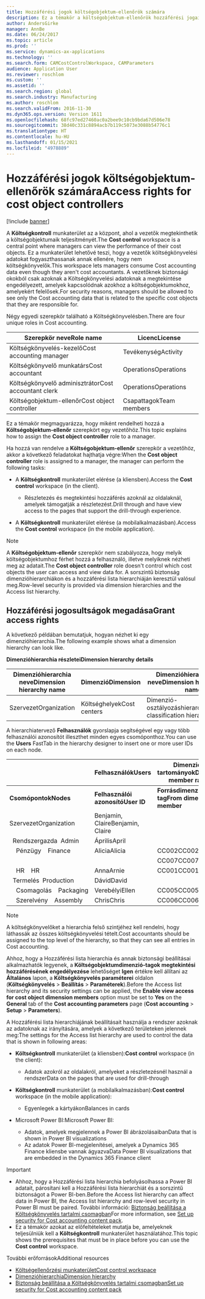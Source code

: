 ```yaml
---
title: Hozzáférési jogok költségobjektum-ellenőrök számára
description: Ez a témakör a költségobjektum-ellenőrök hozzáférési jogairól nyújt tájékoztatást.
author: AndersGirke
manager: AnnBe
ms.date: 06/24/2017
ms.topic: article
ms.prod: ''
ms.service: dynamics-ax-applications
ms.technology: ''
ms.search.form: CAMCostControlWorkspace, CAMParameters
audience: Application User
ms.reviewer: roschlom
ms.custom: ''
ms.assetid: ''
ms.search.region: global
ms.search.industry: Manufacturing
ms.author: roschlom
ms.search.validFrom: 2016-11-30
ms.dyn365.ops.version: Version 1611
ms.openlocfilehash: 68fc97ed27460ac0a2bee9c10cb9bda67d506e78
ms.sourcegitcommit: 38d40c331c8894acb7b119c5073e3088b54776c1
ms.translationtype: HT
ms.contentlocale: hu-HU
ms.lasthandoff: 01/15/2021
ms.locfileid: "4978889"
---
```

# <a name="access-rights-for-cost-object-controllers"></a><span data-ttu-id="9118b-103">Hozzáférési jogok költségobjektum-ellenőrök számára</span><span class="sxs-lookup"><span data-stu-id="9118b-103">Access rights for cost object controllers</span></span>

[!include [banner](../includes/banner.md)]

<span data-ttu-id="9118b-104">A **Költségkontroll** munkaterület az a központ, ahol a vezetők megtekinthetik a költségobjektumaik teljesítményét.</span><span class="sxs-lookup"><span data-stu-id="9118b-104">The **Cost control** workspace is a central point where managers can view the performance of their cost objects.</span></span> <span data-ttu-id="9118b-105">Ez a munkaterület lehetővé teszi, hogy a vezetők költségkönyvelési adatokat fogyaszthassanak annak ellenére, hogy nem költségkönyvelők.</span><span class="sxs-lookup"><span data-stu-id="9118b-105">This workspace lets managers consume Cost accounting data even though they aren't cost accountants.</span></span> <span data-ttu-id="9118b-106">A vezetőknek biztonsági okokból csak azoknak a Költségkönyvelési adatoknak a megtekintése engedélyezett, amelyek kapcsolódnak azokhoz a költségobjektumokhoz, amelyekért felelősek.</span><span class="sxs-lookup"><span data-stu-id="9118b-106">For security reasons, managers should be allowed to see only the Cost accounting data that is related to the specific cost objects that they are responsible for.</span></span>

<span data-ttu-id="9118b-107">Négy egyedi szerepkör található a Költségkönyvelésben.</span><span class="sxs-lookup"><span data-stu-id="9118b-107">There are four unique roles in Cost accounting.</span></span>

| <span data-ttu-id="9118b-108">Szerepkör neve</span><span class="sxs-lookup"><span data-stu-id="9118b-108">Role name</span></span>               | <span data-ttu-id="9118b-109">Licenc</span><span class="sxs-lookup"><span data-stu-id="9118b-109">License</span></span>      |
|-------------------------|--------------|
| <span data-ttu-id="9118b-110">Költségkönyvelés-kezelő</span><span class="sxs-lookup"><span data-stu-id="9118b-110">Cost accounting manager</span></span> | <span data-ttu-id="9118b-111">Tevékenység</span><span class="sxs-lookup"><span data-stu-id="9118b-111">Activity</span></span>     |
| <span data-ttu-id="9118b-112">Költségkönyvelő munkatárs</span><span class="sxs-lookup"><span data-stu-id="9118b-112">Cost accountant</span></span>         | <span data-ttu-id="9118b-113">Operations</span><span class="sxs-lookup"><span data-stu-id="9118b-113">Operations</span></span>   |
| <span data-ttu-id="9118b-114">Költségkönyvelő adminisztrátor</span><span class="sxs-lookup"><span data-stu-id="9118b-114">Cost accountant clerk</span></span>   | <span data-ttu-id="9118b-115">Operations</span><span class="sxs-lookup"><span data-stu-id="9118b-115">Operations</span></span>   |
| <span data-ttu-id="9118b-116">Költségobjektum-ellenőr</span><span class="sxs-lookup"><span data-stu-id="9118b-116">Cost object controller</span></span>  | <span data-ttu-id="9118b-117">Csapattagok</span><span class="sxs-lookup"><span data-stu-id="9118b-117">Team members</span></span> |

<span data-ttu-id="9118b-118">Ez a témakör megmagyarázza, hogy miként rendelheti hozzá a **Költségobjektum-ellenőr** szerepkört egy vezetőhöz.</span><span class="sxs-lookup"><span data-stu-id="9118b-118">This topic explains how to assign the **Cost object controller** role to a manager.</span></span>

<span data-ttu-id="9118b-119">Ha hozzá van rendelve a **Költségobjektum-ellenőr** szerepkör a vezetőhöz, akkor a következő feladatokat hajthatja végre:</span><span class="sxs-lookup"><span data-stu-id="9118b-119">When the **Cost object controller** role is assigned to a manager, the manager can perform the following tasks:</span></span>

- <span data-ttu-id="9118b-120">A **Költségkontroll** munkaterület elérése (a kliensben).</span><span class="sxs-lookup"><span data-stu-id="9118b-120">Access the **Cost control** workspace (in the client).</span></span>

    - <span data-ttu-id="9118b-121">Részletezés és megtekintési hozzáférés azoknál az oldalaknál, amelyek támogatják a részletezést.</span><span class="sxs-lookup"><span data-stu-id="9118b-121">Drill through and have view access to the pages that support the drill-through experience.</span></span>

- <span data-ttu-id="9118b-122">A **Költségkontroll** munkaterület elérése (a mobilalkalmazásban).</span><span class="sxs-lookup"><span data-stu-id="9118b-122">Access the **Cost control** workspace (in the mobile application).</span></span>

> [!NOTE]
> <span data-ttu-id="9118b-123">A **Költségobjektum-ellenőr** szerepkör nem szabályozza, hogy melyik költségobjektumhoz férhet hozzá a felhasználó, illetve melyiknek nézheti meg az adatait.</span><span class="sxs-lookup"><span data-stu-id="9118b-123">The **Cost object controller** role doesn't control which cost objects the user can access and view data for.</span></span> <span data-ttu-id="9118b-124">A sorszintű biztonság dimenzióhierarchiákon és a hozzáférési lista hierarchiáján keresztül valósul meg.</span><span class="sxs-lookup"><span data-stu-id="9118b-124">Row-level security is provided via dimension hierarchies and the Access list hierarchy.</span></span>

## <a name="grant-access-rights"></a><span data-ttu-id="9118b-125">Hozzáférési jogosultságok megadása</span><span class="sxs-lookup"><span data-stu-id="9118b-125">Grant access rights</span></span>
<span data-ttu-id="9118b-126">A következő példában bemutatjuk, hogyan nézhet ki egy dimenzióhierarchia.</span><span class="sxs-lookup"><span data-stu-id="9118b-126">The following example shows what a dimension hierarchy can look like.</span></span>

<span data-ttu-id="9118b-127">**Dimenzióhierarchia részletei**</span><span class="sxs-lookup"><span data-stu-id="9118b-127">**Dimension hierarchy details**</span></span>

| <span data-ttu-id="9118b-128">Dimenzióhierarchia neve</span><span class="sxs-lookup"><span data-stu-id="9118b-128">Dimension hierarchy name</span></span> | <span data-ttu-id="9118b-129">Dimenzió</span><span class="sxs-lookup"><span data-stu-id="9118b-129">Dimension</span></span>    | <span data-ttu-id="9118b-130">Dimenzióhierarchia típus neve</span><span class="sxs-lookup"><span data-stu-id="9118b-130">Dimension hierarchy type name</span></span>      | <span data-ttu-id="9118b-131">Hozzáférési lista hierarchia</span><span class="sxs-lookup"><span data-stu-id="9118b-131">Access list hierarchy</span></span> |
|--------------------------|--------------|------------------------------------|-----------------------|
| <span data-ttu-id="9118b-132">Szervezet</span><span class="sxs-lookup"><span data-stu-id="9118b-132">Organization</span></span>             | <span data-ttu-id="9118b-133">Költséghelyek</span><span class="sxs-lookup"><span data-stu-id="9118b-133">Cost centers</span></span> | <span data-ttu-id="9118b-134">Dimenzió-osztályozáshierarchia</span><span class="sxs-lookup"><span data-stu-id="9118b-134">Dimension classification hierarchy</span></span> | <span data-ttu-id="9118b-135">**Igen**</span><span class="sxs-lookup"><span data-stu-id="9118b-135">**Yes**</span></span>               |

<span data-ttu-id="9118b-136">A hierarchiatervező **Felhasználók** gyorslapja segítségével egy vagy több felhasználói azonosítót illeszthet minden egyes csomóponthoz.</span><span class="sxs-lookup"><span data-stu-id="9118b-136">You can use the **Users** FastTab in the hierarchy designer to insert one or more user IDs on each node.</span></span>

|                                   | <span data-ttu-id="9118b-137">Felhasználók</span><span class="sxs-lookup"><span data-stu-id="9118b-137">Users</span></span>            | <span data-ttu-id="9118b-138">Dimenziótag tartományok</span><span class="sxs-lookup"><span data-stu-id="9118b-138">Dimension member ranges</span></span>   |                         |
|-----------------------------------|------------------|---------------------------|-------------------------|
| <span data-ttu-id="9118b-139">**Csomópontok**</span><span class="sxs-lookup"><span data-stu-id="9118b-139">**Nodes**</span></span>                         | <span data-ttu-id="9118b-140">**Felhasználói azonosító**</span><span class="sxs-lookup"><span data-stu-id="9118b-140">**User ID**</span></span>      | <span data-ttu-id="9118b-141">**Forrásdimenzió-tag**</span><span class="sxs-lookup"><span data-stu-id="9118b-141">**From dimension member**</span></span> | <span data-ttu-id="9118b-142">**Céldimenziótag**</span><span class="sxs-lookup"><span data-stu-id="9118b-142">**To dimension member**</span></span> |
| <span data-ttu-id="9118b-143">Szervezet</span><span class="sxs-lookup"><span data-stu-id="9118b-143">Organization</span></span>                      | <span data-ttu-id="9118b-144">Benjamin, Claire</span><span class="sxs-lookup"><span data-stu-id="9118b-144">Benjamin, Claire</span></span> |                           |                         |
| <span data-ttu-id="9118b-145">&nbsp;&nbsp;Rendszergazda</span><span class="sxs-lookup"><span data-stu-id="9118b-145">&nbsp;&nbsp;Admin</span></span>                 | <span data-ttu-id="9118b-146">Április</span><span class="sxs-lookup"><span data-stu-id="9118b-146">April</span></span>            |                           |                         |
| <span data-ttu-id="9118b-147">&nbsp;&nbsp;&nbsp;&nbsp;Pénzügy</span><span class="sxs-lookup"><span data-stu-id="9118b-147">&nbsp;&nbsp;&nbsp;&nbsp;Finance</span></span>   | <span data-ttu-id="9118b-148">Alicia</span><span class="sxs-lookup"><span data-stu-id="9118b-148">Alicia</span></span>           | <span data-ttu-id="9118b-149">CC002</span><span class="sxs-lookup"><span data-stu-id="9118b-149">CC002</span></span>                     | <span data-ttu-id="9118b-150">CC003</span><span class="sxs-lookup"><span data-stu-id="9118b-150">CC003</span></span>                   |
|                                   |                  | <span data-ttu-id="9118b-151">CC007</span><span class="sxs-lookup"><span data-stu-id="9118b-151">CC007</span></span>                     | <span data-ttu-id="9118b-152">CC007</span><span class="sxs-lookup"><span data-stu-id="9118b-152">CC007</span></span>                   |
| <span data-ttu-id="9118b-153">&nbsp;&nbsp;&nbsp;&nbsp;HR</span><span class="sxs-lookup"><span data-stu-id="9118b-153">&nbsp;&nbsp;&nbsp;&nbsp;HR</span></span>        | <span data-ttu-id="9118b-154">Anna</span><span class="sxs-lookup"><span data-stu-id="9118b-154">Arnie</span></span>            | <span data-ttu-id="9118b-155">CC001</span><span class="sxs-lookup"><span data-stu-id="9118b-155">CC001</span></span>                     | <span data-ttu-id="9118b-156">CC001</span><span class="sxs-lookup"><span data-stu-id="9118b-156">CC001</span></span>                   |
| <span data-ttu-id="9118b-157">&nbsp;&nbsp;Termelés</span><span class="sxs-lookup"><span data-stu-id="9118b-157">&nbsp;&nbsp;Production</span></span>            | <span data-ttu-id="9118b-158">Dávid</span><span class="sxs-lookup"><span data-stu-id="9118b-158">David</span></span>            |                           |                         |
| <span data-ttu-id="9118b-159">&nbsp;&nbsp;&nbsp;&nbsp;Csomagolás</span><span class="sxs-lookup"><span data-stu-id="9118b-159">&nbsp;&nbsp;&nbsp;&nbsp;Packaging</span></span> | <span data-ttu-id="9118b-160">Verebélyi</span><span class="sxs-lookup"><span data-stu-id="9118b-160">Ellen</span></span>            | <span data-ttu-id="9118b-161">CC005</span><span class="sxs-lookup"><span data-stu-id="9118b-161">CC005</span></span>                     | <span data-ttu-id="9118b-162">CC005</span><span class="sxs-lookup"><span data-stu-id="9118b-162">CC005</span></span>                   |
| <span data-ttu-id="9118b-163">&nbsp;&nbsp;&nbsp;&nbsp;Szerelvény</span><span class="sxs-lookup"><span data-stu-id="9118b-163">&nbsp;&nbsp;&nbsp;&nbsp;Assembly</span></span>  | <span data-ttu-id="9118b-164">Chris</span><span class="sxs-lookup"><span data-stu-id="9118b-164">Chris</span></span>            | <span data-ttu-id="9118b-165">CC006</span><span class="sxs-lookup"><span data-stu-id="9118b-165">CC006</span></span>                     | <span data-ttu-id="9118b-166">CC006</span><span class="sxs-lookup"><span data-stu-id="9118b-166">CC006</span></span>                   |

> [!NOTE]
> <span data-ttu-id="9118b-167">A költségkönyvelőket a hierarchia felső szintjéhez kell rendelni, hogy láthassák az összes költségkönyvelési tételt.</span><span class="sxs-lookup"><span data-stu-id="9118b-167">Cost accountants should be assigned to the top level of the hierarchy, so that they can see all entries in Cost accounting.</span></span>

<span data-ttu-id="9118b-168">Ahhoz, hogy a Hozzáférési lista hierarchia és annak biztonsági beállításai alkalmazhatók legyenek, a **Költségobjektumdimenzió-tagok megtekintési hozzáférésének engedélyezése** lehetőséget **Igen** értékre kell állítani az **Általános** lapon, a **Költségkönyvelés paraméterei** oldalon (**Költségkönyvelés** > **Beállítás** > **Paraméterek**).</span><span class="sxs-lookup"><span data-stu-id="9118b-168">Before the Access list hierarchy and its security settings can be applied, the **Enable view access for cost object dimension members** option must be set to **Yes** on the **General** tab of the **Cost accounting parameters** page (**Cost accounting** > **Setup** > **Parameters**).</span></span>

<span data-ttu-id="9118b-169">A Hozzáférési lista hierarchiájának beállításait használja a rendszer azoknak az adatoknak az irányítására, amelyek a következő területeken jelennek meg:</span><span class="sxs-lookup"><span data-stu-id="9118b-169">The settings for the Access list hierarchy are used to control the data that is shown in following areas:</span></span>

- <span data-ttu-id="9118b-170">**Költségkontroll** munkaterület (a kliensben):</span><span class="sxs-lookup"><span data-stu-id="9118b-170">**Cost control** workspace (in the client):</span></span>

    - <span data-ttu-id="9118b-171">Adatok azokról az oldalakról, amelyeket a részletezésnél használ a rendszer</span><span class="sxs-lookup"><span data-stu-id="9118b-171">Data on the pages that are used for drill-through</span></span>

- <span data-ttu-id="9118b-172">**Költségkontroll** munkaterület (a mobilalkalmazásban):</span><span class="sxs-lookup"><span data-stu-id="9118b-172">**Cost control** workspace (in the mobile application):</span></span>

    - <span data-ttu-id="9118b-173">Egyenlegek a kártyákon</span><span class="sxs-lookup"><span data-stu-id="9118b-173">Balances in cards</span></span>

- <span data-ttu-id="9118b-174">Microsoft Power BI:</span><span class="sxs-lookup"><span data-stu-id="9118b-174">Microsoft Power BI:</span></span>

    - <span data-ttu-id="9118b-175">Adatok, amelyek megjelennek a Power BI ábrázolásaiban</span><span class="sxs-lookup"><span data-stu-id="9118b-175">Data that is shown in Power BI visualizations</span></span>
    - <span data-ttu-id="9118b-176">Az adatok Power BI-megjelenítései, amelyek a Dynamics 365 Finance kliensbe vannak ágyazva</span><span class="sxs-lookup"><span data-stu-id="9118b-176">Data Power BI visualizations that are embedded in the Dynamics 365 Finance client</span></span>

> [!IMPORTANT]
> - <span data-ttu-id="9118b-177">Ahhoz, hogy a Hozzáférési lista hierarchia befolyásolhassa a Power BI adatait, párosítani kell a Hozzáférési lista hierarchiát és a sorszintű biztonságot a Power BI-ben.</span><span class="sxs-lookup"><span data-stu-id="9118b-177">Before the Access list hierarchy can affect data in Power BI, the Access list hierarchy and row-level security in Power BI must be paired.</span></span> <span data-ttu-id="9118b-178">További információ: [Biztonság beállítása a Költségkönyvelés tartalmi csomagban](../../dev-itpro/analytics/setup-security-cost-accounting-content-pack.md)</span><span class="sxs-lookup"><span data-stu-id="9118b-178">For more information, see [Set up security for Cost accounting content pack](../../dev-itpro/analytics/setup-security-cost-accounting-content-pack.md).</span></span>
> - <span data-ttu-id="9118b-179">Ez a témakör azokat az előfeltételeket mutatja be, amelyeknek teljesülniük kell a **Költségkontroll** munkaterület használatához.</span><span class="sxs-lookup"><span data-stu-id="9118b-179">This topic shows the prerequisites that must be in place before you can use the **Cost control** workspace.</span></span>

<span data-ttu-id="9118b-180">További erőforrások</span><span class="sxs-lookup"><span data-stu-id="9118b-180">Additional resources</span></span>

- [<span data-ttu-id="9118b-181">Költségellenőrzési munkaterület</span><span class="sxs-lookup"><span data-stu-id="9118b-181">Cost control workspace</span></span>](cost-control-workspace.md)
- [<span data-ttu-id="9118b-182">Dimenzióhierarchia</span><span class="sxs-lookup"><span data-stu-id="9118b-182">Dimension hierarchy</span></span>](dimension-hierarchy.md)
- [<span data-ttu-id="9118b-183">Biztonság beállítása a Költségkönyvelés tartalmi csomagban</span><span class="sxs-lookup"><span data-stu-id="9118b-183">Set up security for Cost accounting content pack</span></span>](../../dev-itpro/analytics/setup-security-cost-accounting-content-pack.md)
